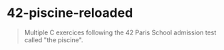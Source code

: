 # 42-piscine-reloaded

> Multiple C exercices following the 42 Paris School admission test called "the piscine".
